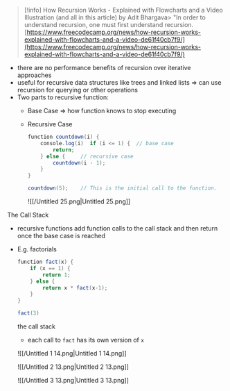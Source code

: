 
> [!info] How Recursion Works - Explained with Flowcharts and a Video  
> Illustration (and all in this article) by Adit Bhargava> "In order to understand recursion, one must first understand recursion.  
> [https://www.freecodecamp.org/news/how-recursion-works-explained-with-flowcharts-and-a-video-de61f40cb7f9/](https://www.freecodecamp.org/news/how-recursion-works-explained-with-flowcharts-and-a-video-de61f40cb7f9/)  

  

- there are no performance benefits of recursion over iterative approaches
- useful for recursive data structures like trees and linked lists ⇒ can use recursion for querying or other operations
- Two parts to recursive function:
    - Base Case ⇒ how function knows to stop executing
    - Recursive Case
        
        ```Java
        function countdown(i) {
            console.log(i)  if (i <= 1) {  // base case
                return;
            } else {     // recursive case
                countdown(i - 1);
            }
        }
        
        countdown(5);    // This is the initial call to the function.
        ```
        
        ![[/Untitled 25.png|Untitled 25.png]]
        

The Call Stack

- recursive functions add function calls to the call stack and then return once the base case is reached
- E.g. factorials
    
    ```Java
    function fact(x) {
        if (x == 1) {
            return 1;
        } else {
            return x * fact(x-1);
        }
    }
    
    fact(3)
    ```
    
    the call stack
    
    - each call to `fact` has its own version of `x`
    
    ![[/Untitled 1 14.png|Untitled 1 14.png]]
    
    ![[/Untitled 2 13.png|Untitled 2 13.png]]
    
    ![[/Untitled 3 13.png|Untitled 3 13.png]]
